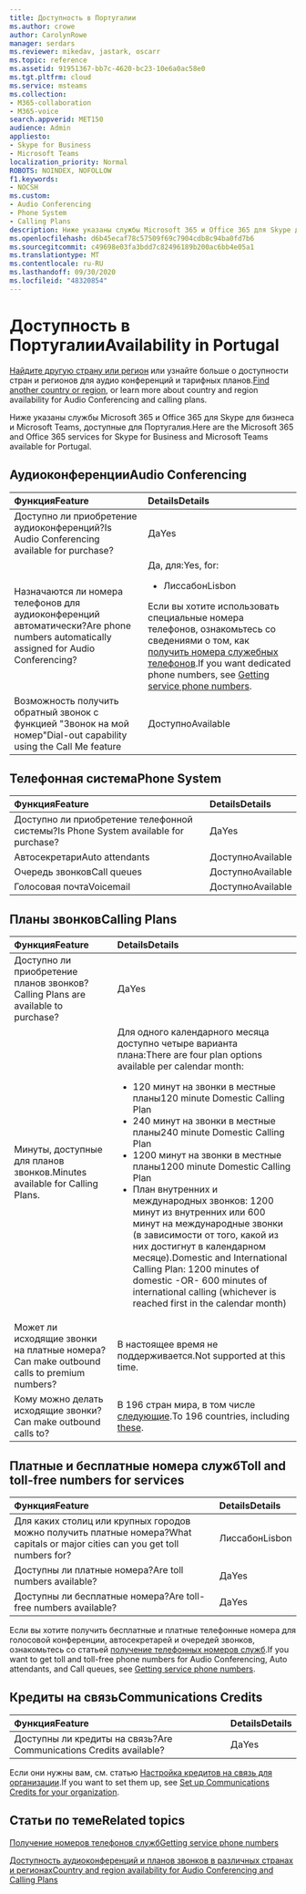 ```yaml
---
title: Доступность в Португалии
ms.author: crowe
author: CarolynRowe
manager: serdars
ms.reviewer: mikedav, jastark, oscarr
ms.topic: reference
ms.assetid: 91951367-bb7c-4620-bc23-10e6a0ac58e0
ms.tgt.pltfrm: cloud
ms.service: msteams
ms.collection:
- M365-collaboration
- M365-voice
search.appverid: MET150
audience: Admin
appliesto:
- Skype for Business
- Microsoft Teams
localization_priority: Normal
ROBOTS: NOINDEX, NOFOLLOW
f1.keywords:
- NOCSH
ms.custom:
- Audio Conferencing
- Phone System
- Calling Plans
description: Ниже указаны службы Microsoft 365 и Office 365 для Skype для бизнеса и Microsoft Teams, доступные для Португалия.
ms.openlocfilehash: d6b45ecaf78c57509f69c7904cdb8c94ba0fd7b6
ms.sourcegitcommit: c49698e03fa3bdd7c82496189b200ac6bb4e05a1
ms.translationtype: MT
ms.contentlocale: ru-RU
ms.lasthandoff: 09/30/2020
ms.locfileid: "48320854"
---
```

# <a name="availability-in-portugal"></a><span data-ttu-id="50a21-103">Доступность в Португалии</span><span class="sxs-lookup"><span data-stu-id="50a21-103">Availability in Portugal</span></span>

<span data-ttu-id="50a21-104">[Найдите другую страну или регион](country-and-region-availability-for-audio-conferencing-and-calling-plans.md) или узнайте больше о доступности стран и регионов для аудио конференций и тарифных планов.</span><span class="sxs-lookup"><span data-stu-id="50a21-104">[Find another country or region](country-and-region-availability-for-audio-conferencing-and-calling-plans.md), or learn more about country and region availability for Audio Conferencing and calling plans.</span></span>

<span data-ttu-id="50a21-105">Ниже указаны службы Microsoft 365 и Office 365 для Skype для бизнеса и Microsoft Teams, доступные для Португалия.</span><span class="sxs-lookup"><span data-stu-id="50a21-105">Here are the Microsoft 365 and Office 365 services for Skype for Business and Microsoft Teams available for Portugal.</span></span>
  
## <a name="audio-conferencing"></a><span data-ttu-id="50a21-106">Аудиоконференции</span><span class="sxs-lookup"><span data-stu-id="50a21-106">Audio Conferencing</span></span>

|<span data-ttu-id="50a21-107">**Функция**</span><span class="sxs-lookup"><span data-stu-id="50a21-107">**Feature**</span></span>|<span data-ttu-id="50a21-108">**Details**</span><span class="sxs-lookup"><span data-stu-id="50a21-108">**Details**</span></span>|
|:-----|:-----|
|<span data-ttu-id="50a21-109">Доступно ли приобретение аудиоконференций?</span><span class="sxs-lookup"><span data-stu-id="50a21-109">Is Audio Conferencing available for purchase?</span></span>  <br/> |<span data-ttu-id="50a21-110">Да</span><span class="sxs-lookup"><span data-stu-id="50a21-110">Yes</span></span>  <br/> |
|<span data-ttu-id="50a21-111">Назначаются ли номера телефонов для аудиоконференций автоматически?</span><span class="sxs-lookup"><span data-stu-id="50a21-111">Are phone numbers automatically assigned for Audio Conferencing?</span></span>  <br/> |<span data-ttu-id="50a21-112">Да, для:</span><span class="sxs-lookup"><span data-stu-id="50a21-112">Yes, for:</span></span><br/><ul><li> <span data-ttu-id="50a21-113">Лиссабон</span><span class="sxs-lookup"><span data-stu-id="50a21-113">Lisbon</span></span></ul><span data-ttu-id="50a21-114">Если вы хотите использовать специальные номера телефонов, ознакомьтесь со сведениями о том, как [получить номера служебных телефонов](/microsoftteams/getting-service-phone-numbers).</span><span class="sxs-lookup"><span data-stu-id="50a21-114">If you want dedicated phone numbers, see [Getting service phone numbers](/microsoftteams/getting-service-phone-numbers).</span></span>  <br/> |
|<span data-ttu-id="50a21-115">Возможность получить обратный звонок с функцией "Звонок на мой номер"</span><span class="sxs-lookup"><span data-stu-id="50a21-115">Dial-out capability using the Call Me feature</span></span>  <br/> |<span data-ttu-id="50a21-116">Доступно</span><span class="sxs-lookup"><span data-stu-id="50a21-116">Available</span></span>  <br/> |
   
## <a name="phone-system"></a><span data-ttu-id="50a21-117">Телефонная система</span><span class="sxs-lookup"><span data-stu-id="50a21-117">Phone System</span></span>

|<span data-ttu-id="50a21-118">**Функция**</span><span class="sxs-lookup"><span data-stu-id="50a21-118">**Feature**</span></span>|<span data-ttu-id="50a21-119">**Details**</span><span class="sxs-lookup"><span data-stu-id="50a21-119">**Details**</span></span>|
|:-----|:-----|
|<span data-ttu-id="50a21-120">Доступно ли приобретение телефонной системы?</span><span class="sxs-lookup"><span data-stu-id="50a21-120">Is Phone System available for purchase?</span></span>  <br/> |<span data-ttu-id="50a21-121">Да</span><span class="sxs-lookup"><span data-stu-id="50a21-121">Yes</span></span>  <br/> |
| <span data-ttu-id="50a21-122">Автосекретари</span><span class="sxs-lookup"><span data-stu-id="50a21-122">Auto attendants</span></span> <br/> |<span data-ttu-id="50a21-123">Доступно</span><span class="sxs-lookup"><span data-stu-id="50a21-123">Available</span></span>  <br/> |
|<span data-ttu-id="50a21-124">Очередь звонков</span><span class="sxs-lookup"><span data-stu-id="50a21-124">Call queues</span></span>  <br/> |<span data-ttu-id="50a21-125">Доступно</span><span class="sxs-lookup"><span data-stu-id="50a21-125">Available</span></span>  <br/> |
|<span data-ttu-id="50a21-126">Голосовая почта</span><span class="sxs-lookup"><span data-stu-id="50a21-126">Voicemail</span></span>  <br/> |<span data-ttu-id="50a21-127">Доступно</span><span class="sxs-lookup"><span data-stu-id="50a21-127">Available</span></span>  <br/> |
   
## <a name="calling-plans"></a><span data-ttu-id="50a21-128">Планы звонков</span><span class="sxs-lookup"><span data-stu-id="50a21-128">Calling Plans</span></span>

|<span data-ttu-id="50a21-129">**Функция**</span><span class="sxs-lookup"><span data-stu-id="50a21-129">**Feature**</span></span>|<span data-ttu-id="50a21-130">**Details**</span><span class="sxs-lookup"><span data-stu-id="50a21-130">**Details**</span></span>|
|:-----|:-----|
|<span data-ttu-id="50a21-131">Доступно ли приобретение планов звонков?</span><span class="sxs-lookup"><span data-stu-id="50a21-131">Calling Plans are available to purchase?</span></span>  <br/> |<span data-ttu-id="50a21-132">Да</span><span class="sxs-lookup"><span data-stu-id="50a21-132">Yes</span></span>  <br/> |
|<span data-ttu-id="50a21-133">Минуты, доступные для планов звонков.</span><span class="sxs-lookup"><span data-stu-id="50a21-133">Minutes available for Calling Plans.</span></span> |<span data-ttu-id="50a21-134">Для одного календарного месяца доступно четыре варианта плана:</span><span class="sxs-lookup"><span data-stu-id="50a21-134">There are four plan options available per calendar month:</span></span> <ul><li><span data-ttu-id="50a21-135">120 минут на звонки в местные планы</span><span class="sxs-lookup"><span data-stu-id="50a21-135">120 minute Domestic Calling Plan</span></span> </li><li><span data-ttu-id="50a21-136">240 минут на звонки в местные планы</span><span class="sxs-lookup"><span data-stu-id="50a21-136">240 minute Domestic Calling Plan</span></span></li></li><li><span data-ttu-id="50a21-137">1200 минут на звонки в местные планы</span><span class="sxs-lookup"><span data-stu-id="50a21-137">1200 minute Domestic Calling Plan</span></span> </li></li><li><span data-ttu-id="50a21-138">План внутренних и международных звонков: 1200 минут из внутренних или 600 минут на международные звонки (в зависимости от того, какой из них достигнут в календарном месяце).</span><span class="sxs-lookup"><span data-stu-id="50a21-138">Domestic and International Calling Plan:  1200 minutes of domestic -OR- 600 minutes of international calling (whichever is reached first in the calendar month)</span></span></li></li> |
|<span data-ttu-id="50a21-139">Может ли исходящие звонки на платные номера?</span><span class="sxs-lookup"><span data-stu-id="50a21-139">Can make outbound calls to premium numbers?</span></span>  <br/> | <span data-ttu-id="50a21-140">В настоящее время не поддерживается.</span><span class="sxs-lookup"><span data-stu-id="50a21-140">Not supported at this time.</span></span> <br/> |
|<span data-ttu-id="50a21-141">Кому можно делать исходящие звонки?</span><span class="sxs-lookup"><span data-stu-id="50a21-141">Can make outbound calls to?</span></span>  <br/> | <span data-ttu-id="50a21-142">В 196 стран мира, в том числе [следующие](users-can-make-outbound-calls-to-these-countries-and-regions.md).</span><span class="sxs-lookup"><span data-stu-id="50a21-142">To 196 countries, including [these](users-can-make-outbound-calls-to-these-countries-and-regions.md).</span></span><br/> |
   
## <a name="toll-and-toll-free-numbers-for-services"></a><span data-ttu-id="50a21-143">Платные и бесплатные номера служб</span><span class="sxs-lookup"><span data-stu-id="50a21-143">Toll and toll-free numbers for services</span></span>

|<span data-ttu-id="50a21-144">**Функция**</span><span class="sxs-lookup"><span data-stu-id="50a21-144">**Feature**</span></span>|<span data-ttu-id="50a21-145">**Details**</span><span class="sxs-lookup"><span data-stu-id="50a21-145">**Details**</span></span>|
|:-----|:-----|
|<span data-ttu-id="50a21-146">Для каких столиц или крупных городов можно получить платные номера?</span><span class="sxs-lookup"><span data-stu-id="50a21-146">What capitals or major cities can you get toll numbers for?</span></span>  <br/> |<span data-ttu-id="50a21-147">Лиссабон</span><span class="sxs-lookup"><span data-stu-id="50a21-147">Lisbon</span></span>  <br/> |
|<span data-ttu-id="50a21-148">Доступны ли платные номера?</span><span class="sxs-lookup"><span data-stu-id="50a21-148">Are toll numbers available?</span></span>  <br/> |<span data-ttu-id="50a21-149">Да</span><span class="sxs-lookup"><span data-stu-id="50a21-149">Yes</span></span>  <br/> |
|<span data-ttu-id="50a21-150">Доступны ли бесплатные номера?</span><span class="sxs-lookup"><span data-stu-id="50a21-150">Are toll-free numbers available?</span></span>  <br/> |<span data-ttu-id="50a21-151">Да</span><span class="sxs-lookup"><span data-stu-id="50a21-151">Yes</span></span>  <br/> |
   
 <span data-ttu-id="50a21-152">Если вы хотите получить бесплатные и платные телефонные номера для голосовой конференции, автосекретарей и очередей звонков, ознакомьтесь со статьей [получение телефонных номеров служб](/microsoftteams/getting-service-phone-numbers).</span><span class="sxs-lookup"><span data-stu-id="50a21-152">If you want to get toll and toll-free phone numbers for Audio Conferencing, Auto attendants, and Call queues, see [Getting service phone numbers](/microsoftteams/getting-service-phone-numbers).</span></span>
  
## <a name="communications-credits"></a><span data-ttu-id="50a21-153">Кредиты на связь</span><span class="sxs-lookup"><span data-stu-id="50a21-153">Communications Credits</span></span>

|<span data-ttu-id="50a21-154">**Функция**</span><span class="sxs-lookup"><span data-stu-id="50a21-154">**Feature**</span></span>|<span data-ttu-id="50a21-155">**Details**</span><span class="sxs-lookup"><span data-stu-id="50a21-155">**Details**</span></span>|
|:-----|:-----|
|<span data-ttu-id="50a21-156">Доступны ли кредиты на связь?</span><span class="sxs-lookup"><span data-stu-id="50a21-156">Are Communications Credits available?</span></span>  <br/> |<span data-ttu-id="50a21-157">Да</span><span class="sxs-lookup"><span data-stu-id="50a21-157">Yes</span></span>  <br/> |
   
<span data-ttu-id="50a21-158">Если они нужны вам, см. статью [Настройка кредитов на связь для организации](../set-up-communications-credits-for-your-organization.md).</span><span class="sxs-lookup"><span data-stu-id="50a21-158">If you want to set them up, see [Set up Communications Credits for your organization](../set-up-communications-credits-for-your-organization.md).</span></span>
  
## <a name="related-topics"></a><span data-ttu-id="50a21-159">Статьи по теме</span><span class="sxs-lookup"><span data-stu-id="50a21-159">Related topics</span></span>

[<span data-ttu-id="50a21-160">Получение номеров телефонов служб</span><span class="sxs-lookup"><span data-stu-id="50a21-160">Getting service phone numbers</span></span>](/microsoftteams/getting-service-phone-numbers)

[<span data-ttu-id="50a21-161">Доступность аудиоконференций и планов звонков в различных странах и регионах</span><span class="sxs-lookup"><span data-stu-id="50a21-161">Country and region availability for Audio Conferencing and Calling Plans</span></span>](country-and-region-availability-for-audio-conferencing-and-calling-plans.md)

  
 

